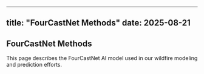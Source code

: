 
---
title: "FourCastNet Methods"
date: 2025-08-21
---

## FourCastNet Methods

This page describes the FourCastNet AI model used in our wildfire modeling and prediction efforts.

<!-- Add your FourCastNet content here -->
